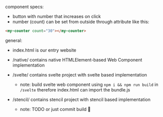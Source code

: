 component specs:

- button with number that increases on click
- number (count) can be set from outside through attribute like this:

```html
<my-counter count="30"></my-counter>
```

general:

- index.html is our entry website

- /native/ contains native HTMLElement-based Web Component implementation

- /svelte/ contains svelte project with svelte based implementation

  - note: build svelte web component using `npm i && npm run build` in `/svelte` therefore index.html can import the bundle.js

- /stencil/ contains stencil project with stencil based implementation
  - note: TODO or just commit build 🤔
